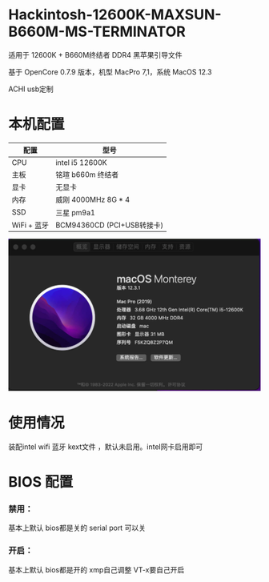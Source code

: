 # Hackintosh-12600K-MAXSUN-B660M-MS-TERMINATOR

适用于 12600K + B660M终结者 DDR4 黑苹果引导文件

基于 OpenCore 0.7.9 版本，机型 MacPro 7,1，系统 MacOS 12.3

ACHI usb定制


# 本机配置

| 配置        | 型号                                 |
|-----------|------------------------------------|
| CPU       | intel i5 12600K                   |
| 主板        | 铭瑄 b660m 终结者      |
| 显卡        | 无显卡                             |
| 内存        | 威刚 4000MHz 8G * 4                |
| SSD       | 三星 pm9a1            |
| WiFi + 蓝牙 | BCM94360CD (PCI+USB转接卡)            |

![avatar](png.png)

# 使用情况
装配intel wifi 蓝牙 kext文件 ，默认未启用。intel网卡启用即可

# BIOS 配置


### 禁用：

基本上默认 bios都是关的
serial port 可以关
### 开启：
基本上默认 bios都是开的
xmp自己调整
VT-x要自己开启
